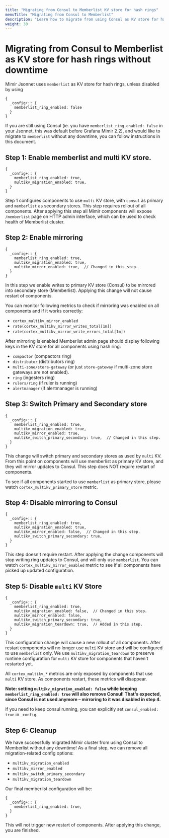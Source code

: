 ```yaml
---
title: "Migrating from Consul to Memberlist KV store for hash rings"
menuTitle: "Migrating from Consul to Memberlist"
description: "Learn how to migrate from using Consul as KV store for hash rings to using memberlist without any downtime."
weight: 30
---
```


# Migrating from Consul to Memberlist as KV store for hash rings without downtime

Mimir Jsonnet uses `memberlist` as KV store for hash rings, unless disabled by using

```jsonnet
{
  _config+:: {
    memberlist_ring_enabled: false
  }
}
```

If you are still using Consul (ie. you have `memberlist_ring_enabled: false` in your Jsonnet, this was default before Grafana Mimir 2.2),
and would like to migrate to `memberlist` without any downtime, you can follow instructions in this document.

## Step 1: Enable memberlist and multi KV store.

```jsonnet
{
  _config+:: {
    memberlist_ring_enabled: true,
    multikv_migration_enabled: true,
  }
}
```

Step 1 configures components to use `multi` KV store, with `consul` as primary and `memberlist` as secondary stores.
This step requires rollout of all components.
After applying this step all Mimir components will expose `/memberlist` page on HTTP admin interface, which can be used to check health of Memberlist cluster.

## Step 2: Enable mirroring

```jsonnet
{
  _config+:: {
    memberlist_ring_enabled: true,
    multikv_migration_enabled: true,
    multikv_mirror_enabled: true,  // Changed in this step.
  }
}
```

In this step we enable writes to primary KV store (Consul) to be mirrored into secondary store (Memberlist).
Applying this change will not cause restart of components.

You can monitor following metrics to check if mirroring was enabled on all components and if it works correctly:

- `cortex_multikv_mirror_enabled`
- `rate(cortex_multikv_mirror_writes_total[1m])`
- `rate(cortex_multikv_mirror_write_errors_total[1m])`

After mirroring is enabled Memberlist admin page should display following keys in the KV store for all components using hash ring:

- `compactor` (compactors ring)
- `distributor` (distributors ring)
- `multi-zone/store-gateway` (or just `store-gateway` if multi-zone store gateways are not enabled).
- `ring` (ingesters ring)
- `rulers/ring` (if ruler is running)
- `alertmanager` (if alertmanager is running)

## Step 3: Switch Primary and Secondary store

```jsonnet
{
  _config+:: {
    memberlist_ring_enabled: true,
    multikv_migration_enabled: true,
    multikv_mirror_enabled: true,
    multikv_switch_primary_secondary: true,  // Changed in this step.
  }
}
```

This change will switch primary and secondary stores as used by `multi` KV.
From this point on components will use memberlist as primary KV store, and they will mirror updates to Consul.
This step does NOT require restart of components.

To see if all components started to use `memberlist` as primary store, please watch `cortex_multikv_primary_store` metric.

## Step 4: Disable mirroring to Consul

```jsonnet
{
  _config+:: {
    memberlist_ring_enabled: true,
    multikv_migration_enabled: true,
    multikv_mirror_enabled: false,  // Changed in this step.
    multikv_switch_primary_secondary: true,
  }
}
```

This step doesn't require restart. After applying the change components will stop writing ring updates to Consul, and will only use `memberlist`.
You can watch `cortex_multikv_mirror_enabled` metric to see if all components have picked up updated configuration.

## Step 5: Disable `multi` KV Store

```jsonnet
{
  _config+:: {
    memberlist_ring_enabled: true,
    multikv_migration_enabled: false,  // Changed in this step.
    multikv_mirror_enabled: false,
    multikv_switch_primary_secondary: true,
    multikv_migration_teardown: true,  // Added in this step.
  }
}
```

This configuration change will cause a new rollout of all components.
After restart components will no longer use `multi` KV store and will be configured to use `memberlist` only.
We use `multikv_migration_teardown` to preserve runtime configuration for `multi` KV store for components that haven't restarted yet.

All `cortex_multikv_*` metrics are only exposed by components that use `multi` KV store. As components restart, these metrics will disappear.

**Note: setting `multikv_migration_enabled: false` while keeping `memberlist_ring_enabled: true` will also remove Consul! That's expected, since Consul is not used anymore – mirroring to it was disabled in step 4.**

If you need to keep consul running, you can explicitly set `consul_enabled: true` in `_config`.

## Step 6: Cleanup

We have successfully migrated Mimir cluster from using Consul to Memberlist without any downtime!
As a final step, we can remove all migration-related config options:

- `multikv_migration_enabled`
- `multikv_mirror_enabled`
- `multikv_switch_primary_secondary`
- `multikv_migration_teardown`

Our final memberlist configuration will be:

```jsonnet
{
  _config+:: {
    memberlist_ring_enabled: true,
  }
}
```

This will not trigger new restart of components. After applying this change, you are finished.
